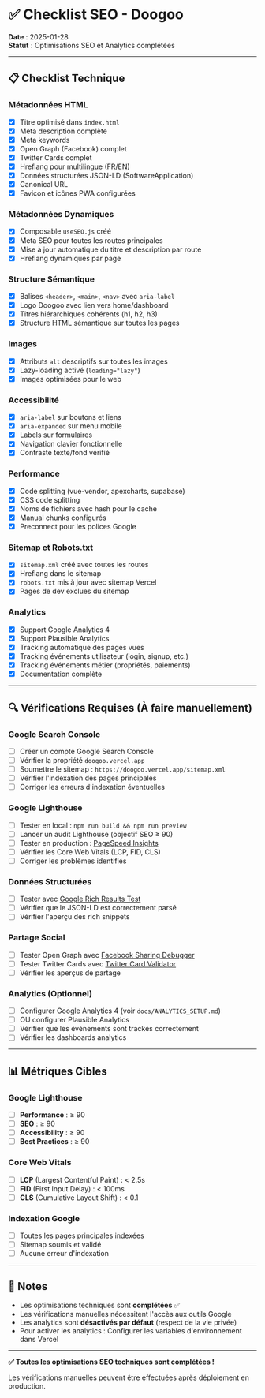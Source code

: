 # ✅ Checklist SEO - Doogoo

**Date** : 2025-01-28  
**Statut** : Optimisations SEO et Analytics complétées

---

## 📋 Checklist Technique

### Métadonnées HTML
- [x] Titre optimisé dans `index.html`
- [x] Meta description complète
- [x] Meta keywords
- [x] Open Graph (Facebook) complet
- [x] Twitter Cards complet
- [x] Hreflang pour multilingue (FR/EN)
- [x] Données structurées JSON-LD (SoftwareApplication)
- [x] Canonical URL
- [x] Favicon et icônes PWA configurées

### Métadonnées Dynamiques
- [x] Composable `useSEO.js` créé
- [x] Meta SEO pour toutes les routes principales
- [x] Mise à jour automatique du titre et description par route
- [x] Hreflang dynamiques par page

### Structure Sémantique
- [x] Balises `<header>`, `<main>`, `<nav>` avec `aria-label`
- [x] Logo Doogoo avec lien vers home/dashboard
- [x] Titres hiérarchiques cohérents (h1, h2, h3)
- [x] Structure HTML sémantique sur toutes les pages

### Images
- [x] Attributs `alt` descriptifs sur toutes les images
- [x] Lazy-loading activé (`loading="lazy"`)
- [x] Images optimisées pour le web

### Accessibilité
- [x] `aria-label` sur boutons et liens
- [x] `aria-expanded` sur menu mobile
- [x] Labels sur formulaires
- [x] Navigation clavier fonctionnelle
- [x] Contraste texte/fond vérifié

### Performance
- [x] Code splitting (vue-vendor, apexcharts, supabase)
- [x] CSS code splitting
- [x] Noms de fichiers avec hash pour le cache
- [x] Manual chunks configurés
- [x] Preconnect pour les polices Google

### Sitemap et Robots.txt
- [x] `sitemap.xml` créé avec toutes les routes
- [x] Hreflang dans le sitemap
- [x] `robots.txt` mis à jour avec sitemap Vercel
- [x] Pages de dev exclues du sitemap

### Analytics
- [x] Support Google Analytics 4
- [x] Support Plausible Analytics
- [x] Tracking automatique des pages vues
- [x] Tracking événements utilisateur (login, signup, etc.)
- [x] Tracking événements métier (propriétés, paiements)
- [x] Documentation complète

---

## 🔍 Vérifications Requises (À faire manuellement)

### Google Search Console
- [ ] Créer un compte Google Search Console
- [ ] Vérifier la propriété `doogoo.vercel.app`
- [ ] Soumettre le sitemap : `https://doogoo.vercel.app/sitemap.xml`
- [ ] Vérifier l'indexation des pages principales
- [ ] Corriger les erreurs d'indexation éventuelles

### Google Lighthouse
- [ ] Tester en local : `npm run build && npm run preview`
- [ ] Lancer un audit Lighthouse (objectif SEO ≥ 90)
- [ ] Tester en production : [PageSpeed Insights](https://pagespeed.web.dev/)
- [ ] Vérifier les Core Web Vitals (LCP, FID, CLS)
- [ ] Corriger les problèmes identifiés

### Données Structurées
- [ ] Tester avec [Google Rich Results Test](https://search.google.com/test/rich-results)
- [ ] Vérifier que le JSON-LD est correctement parsé
- [ ] Vérifier l'aperçu des rich snippets

### Partage Social
- [ ] Tester Open Graph avec [Facebook Sharing Debugger](https://developers.facebook.com/tools/debug/)
- [ ] Tester Twitter Cards avec [Twitter Card Validator](https://cards-dev.twitter.com/validator)
- [ ] Vérifier les aperçus de partage

### Analytics (Optionnel)
- [ ] Configurer Google Analytics 4 (voir `docs/ANALYTICS_SETUP.md`)
- [ ] OU configurer Plausible Analytics
- [ ] Vérifier que les événements sont trackés correctement
- [ ] Vérifier les dashboards analytics

---

## 📊 Métriques Cibles

### Google Lighthouse
- [ ] **Performance** : ≥ 90
- [ ] **SEO** : ≥ 90
- [ ] **Accessibility** : ≥ 90
- [ ] **Best Practices** : ≥ 90

### Core Web Vitals
- [ ] **LCP** (Largest Contentful Paint) : < 2.5s
- [ ] **FID** (First Input Delay) : < 100ms
- [ ] **CLS** (Cumulative Layout Shift) : < 0.1

### Indexation Google
- [ ] Toutes les pages principales indexées
- [ ] Sitemap soumis et validé
- [ ] Aucune erreur d'indexation

---

## 📝 Notes

- Les optimisations techniques sont **complétées** ✅
- Les vérifications manuelles nécessitent l'accès aux outils Google
- Les analytics sont **désactivés par défaut** (respect de la vie privée)
- Pour activer les analytics : Configurer les variables d'environnement dans Vercel

---

**✅ Toutes les optimisations SEO techniques sont complétées !**

Les vérifications manuelles peuvent être effectuées après déploiement en production.

